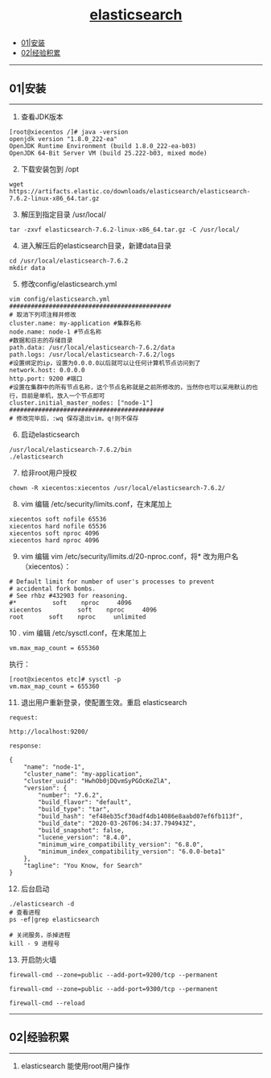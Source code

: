 # <p align="center">[elasticsearch](https://www.elastic.co/cn/)</p>

- [01|安装](#01)   
- [02|经验积累](#02)




---
<h2 id="01">01|安装</h2>

---

1. 查看JDK版本
```
[root@xiecentos /]# java -version
openjdk version "1.8.0_222-ea"
OpenJDK Runtime Environment (build 1.8.0_222-ea-b03)
OpenJDK 64-Bit Server VM (build 25.222-b03, mixed mode)
```
2. 下载安装包到 /opt
```
wget https://artifacts.elastic.co/downloads/elasticsearch/elasticsearch-7.6.2-linux-x86_64.tar.gz
```

3. 解压到指定目录 /usr/local/
```
tar -zxvf elasticsearch-7.6.2-linux-x86_64.tar.gz -C /usr/local/
```

4. 进入解压后的elasticsearch目录，新建data目录
```
cd /usr/local/elasticsearch-7.6.2
mkdir data
```
5. 修改config/elasticsearch.yml
```
vim config/elasticsearch.yml
#############################################
# 取消下列项注释并修改
cluster.name: my-application #集群名称
node.name: node-1 #节点名称
#数据和日志的存储目录
path.data: /usr/local/elasticsearch-7.6.2/data
path.logs: /usr/local/elasticsearch-7.6.2/logs
#设置绑定的ip，设置为0.0.0.0以后就可以让任何计算机节点访问到了
network.host: 0.0.0.0
http.port: 9200 #端口
#设置在集群中的所有节点名称，这个节点名称就是之前所修改的，当然你也可以采用默认的也行，目前是单机，放入一个节点即可
cluster.initial_master_nodes: ["node-1"]
###########################################
# 修改完毕后，:wq 保存退出vim，q!则不保存
```
6. 启动elasticsearch
```
/usr/local/elasticsearch-7.6.2/bin
./elasticsearch
```

7. 给非root用户授权
```
chown -R xiecentos:xiecentos /usr/local/elasticsearch-7.6.2/
```
8. vim 编辑 /etc/security/limits.conf，在末尾加上
```
xiecentos soft nofile 65536
xiecentos hard nofile 65536
xiecentos soft nproc 4096
xiecentos hard nproc 4096
```
9. vim 编辑 vim /etc/security/limits.d/20-nproc.conf，将* 改为用户名（xiecentos）：
```
# Default limit for number of user's processes to prevent
# accidental fork bombs.
# See rhbz #432903 for reasoning.
#*          soft    nproc     4096
xiecentos          soft    nproc     4096
root       soft    nproc     unlimited
```
10 . vim 编辑 /etc/sysctl.conf，在末尾加上
```
vm.max_map_count = 655360
```
执行：
```
[root@xiecentos etc]# sysctl -p
vm.max_map_count = 655360
```
11. 退出用户重新登录，使配置生效。重启 elasticsearch
```
request:

http://localhost:9200/

response:

{
    "name": "node-1",
    "cluster_name": "my-application",
    "cluster_uuid": "HwhOb0jDQvmSyPGOcKeZlA",
    "version": {
        "number": "7.6.2",
        "build_flavor": "default",
        "build_type": "tar",
        "build_hash": "ef48eb35cf30adf4db14086e8aabd07ef6fb113f",
        "build_date": "2020-03-26T06:34:37.794943Z",
        "build_snapshot": false,
        "lucene_version": "8.4.0",
        "minimum_wire_compatibility_version": "6.8.0",
        "minimum_index_compatibility_version": "6.0.0-beta1"
    },
    "tagline": "You Know, for Search"
}
```

12. 后台启动
```
./elasticsearch -d
# 查看进程
ps -ef|grep elasticsearch

# 关闭服务，杀掉进程
kill - 9 进程号
```
13. 开启防火墙
```
firewall-cmd --zone=public --add-port=9200/tcp --permanent

firewall-cmd --zone=public --add-port=9300/tcp --permanent

firewall-cmd --reload
```


---
<h2 id="02">02|经验积累</h2>

---

1. elasticsearch 能使用root用户操作
